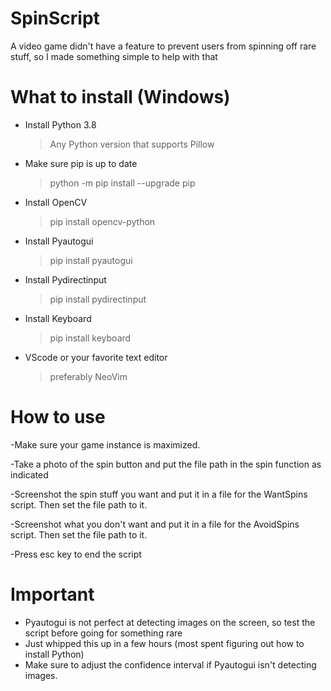 # SpinScript
A video game didn't have a feature to prevent users from spinning off rare stuff, so I made something simple to help with that

# What to install (Windows)
- Install Python 3.8
  > Any Python version that supports Pillow
- Make sure pip is up to date
  > python -m pip install --upgrade pip
- Install OpenCV
  > pip install opencv-python
- Install Pyautogui
  > pip install pyautogui
- Install Pydirectinput
  > pip install pydirectinput
- Install Keyboard
  > pip install keyboard
- VScode or your favorite text editor
  > preferably NeoVim

# How to use
-Make sure your game instance is maximized.

-Take a photo of the spin button and put the file path in the spin function as indicated

-Screenshot the spin stuff you want and put it in a file for the WantSpins script. Then set the file path to it.

-Screenshot what you don't want and put it in a file for the AvoidSpins script. Then set the file path to it.

-Press esc key to end the script

# Important
- Pyautogui is not perfect at detecting images on the screen, so test the script before going for something rare
- Just whipped this up in a few hours (most spent figuring out how to install Python)
- Make sure to adjust the confidence interval if Pyautogui isn't detecting images.
 
